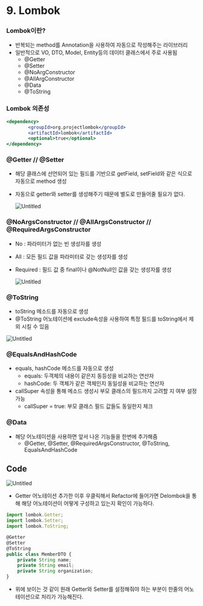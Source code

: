 # 9. Lombok

### Lombok이란?

- 반복되는 method를 Annotation을 사용하여 자동으로 작성해주는 라이브러리
- 일반적으로 VO, DTO, Model, Entity등의 데이터 클래스에서 주로 사용됨
    - @Getter
    - @Setter
    - @NoArgConstructor
    - @AllArgConstructor
    - @Data
    - @ToString
    

### **Lombok 의존성**

```jsx
<dependency>
		<groupId>org.projectlombok</groupId>
		<artifactId>lombok</artifactId>
		<optional>true</optional>
</dependency>
```

### @Getter // @Setter

- 해당 클래스에 선언되어 있는 필드를 기반으로 getField, setField와 같은 식으로 자동으로 method 생성
- 자동으로 getter와 setter를 생성해주기 때문에 별도로 만들어줄 필요가 없다.
    
    ![Untitled](9%20Lombok%2095bfafbed97a40a2904c54b2c7ae24db/Untitled.png)
    

### @NoArgsConstructor // @AllArgsConstructor // @RequiredArgsConstructor

- No : 파라미터가 없는 빈 생성자를 생성
- All : 모든 필드 값을 파라미터로 갖는 생성자를 생성
- Required : 필드 값 중 final이나 @NotNull인 값을 갖는 생성자를 생성
    
    ![Untitled](9%20Lombok%2095bfafbed97a40a2904c54b2c7ae24db/Untitled%201.png)
    

### @ToString

- toString 메소드를 자동으로 생성
- @ToString 어노테이션에 exclude속성을 사용하여 특정 필드를 toString에서 제외 시킬 수 있음

![Untitled](9%20Lombok%2095bfafbed97a40a2904c54b2c7ae24db/Untitled%202.png)

### @EqualsAndHashCode

- equals, hashCode 메소드를 자동으로 생성
    - equals: 두객체의 내용이 같은지 동등성을 비교하는 연산자
    - hashCode: 두 객체가 같은 객체인지 동일성을 비교하는 연산자
- callSuper 속성을 통해 메소드 생성시 부모 클래스의 필드까지 고려할 지 여부 설정 가능
    - callSuper = true: 부모 클래스 필드 값들도 동일한지 체크
    

### @Data

- 해당 어노테이션을 사용하면 앞서 나온 기능들을 한번에 추가해줌
    - @Getter, @Setter, @RequiredArgsConstructor, @ToString, EqualsAndHashCode
    

## Code

![Untitled](9%20Lombok%2095bfafbed97a40a2904c54b2c7ae24db/Untitled%203.png)

- Getter 어노테이션 추가한 이후 우클릭해서 Refactor에 들어가면 Delombok을 통해 해당 어노테이션이 어떻게 구성하고 있는지 확인이 가능하다.

```jsx
import lombok.Getter;
import lombok.Setter;
import lombok.ToString;

@Getter
@Setter
@ToString
public class MemberDTO {
    private String name;
    private String email;
    private String organization;
}
```

- 위에 보이는 것 같이 원래 Getter와 Setter를 설정해줘야 하는 부분이 한줄의 어노테이션으로 처리가 가능해진다.